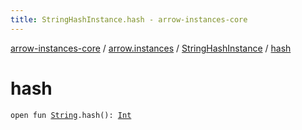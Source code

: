 ```yaml
---
title: StringHashInstance.hash - arrow-instances-core
---
```


[arrow-instances-core](../../index.html) / [arrow.instances](../index.html) / [StringHashInstance](index.html) / [hash](./hash.html)

# hash

`open fun `[`String`](https://kotlinlang.org/api/latest/jvm/stdlib/kotlin/-string/index.html)`.hash(): `[`Int`](https://kotlinlang.org/api/latest/jvm/stdlib/kotlin/-int/index.html)